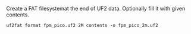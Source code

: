 Create a FAT filesystemat the end of UF2 data.
Optionally fill it with given contents.

    uf2fat format fpm_pico.uf2 2M contents -o fpm_pico_2m.uf2
